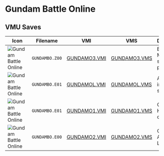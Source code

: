 # Gundam Battle Online

## VMU Saves

| Icon | Filename | VMI | VMS | Description |
|------|----------|-----|-----|-------------|
| ![Gundam Battle Online](../icons/GUNDAMBO.Z00.GIF) | `GUNDAMBO.Z00` | [GUNDAMO3.VMI](GUNDAMO3.VMI) | [GUNDAMO3.VMS](GUNDAMO3.VMS) | Best MS,best ships,all pilot lv20
| ![Gundam Battle Online](../icons/GUNDAMBO.E01.GIF) | `GUNDAMBO.E01` | [GUNDAMOL.VMI](GUNDAMOL.VMI) | [GUNDAMOL.VMS](GUNDAMOL.VMS) | A very interesting save
| ![Gundam Battle Online](../icons/GUNDAMBO.E01.GIF) | `GUNDAMBO.E01` | [GUNDAMO1.VMI](GUNDAMO1.VMI) | [GUNDAMO1.VMS](GUNDAMO1.VMS) | Clear Save! High level of Pilots
| ![Gundam Battle Online](../icons/GUNDAMBO.E00.GIF) | `GUNDAMBO.E00` | [GUNDAMO2.VMI](GUNDAMO2.VMI) | [GUNDAMO2.VMS](GUNDAMO2.VMS) | Cool Save! All Pilots Lv20

